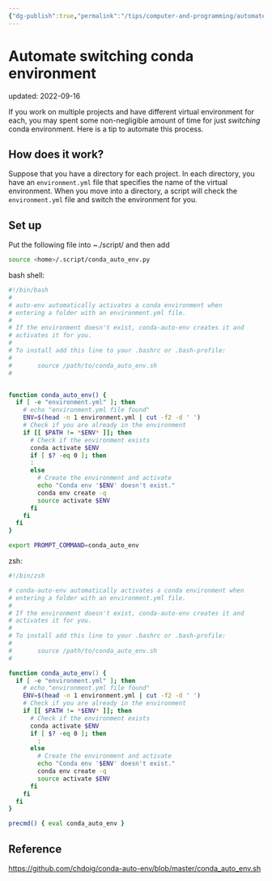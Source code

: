 ```yaml
---
{"dg-publish":true,"permalink":"/tips/computer-and-programming/automate-switching-conda-environment/","dgHomeLink":true,"dgPassFrontmatter":false}
---
```



# Automate switching conda environment
updated: 2022-09-16

If you work on multiple projects and have different virtual environment for each, you may spent some non-negligible amount of time for just *switching* conda environment. Here is a tip to automate this process. 

## How does it work?
Suppose that you have a directory for each project. In each directory, you have an `environment.yml` file that specifies the name of the virtual environment. When you move into a directory, a script will check the `environment.yml` file and switch the environment for you. 

## Set up
Put the following file into ~./script/ and then add
```bash
source <home>/.script/conda_auto_env.py
```

bash shell:
```bash
#!/bin/bash
#
# auto-env automatically activates a conda environment when
# entering a folder with an environment.yml file.
#
# If the environment doesn't exist, conda-auto-env creates it and
# activates it for you.
#
# To install add this line to your .bashrc or .bash-profile:
#
#       source /path/to/conda_auto_env.sh
#


function conda_auto_env() {
  if [ -e "environment.yml" ]; then
    # echo "environment.yml file found"
    ENV=$(head -n 1 environment.yml | cut -f2 -d ' ')
    # Check if you are already in the environment
    if [[ $PATH != *$ENV* ]]; then
      # Check if the environment exists
      conda activate $ENV
      if [ $? -eq 0 ]; then
      :
      else
        # Create the environment and activate
        echo "Conda env '$ENV' doesn't exist."
        conda env create -q
        source activate $ENV
      fi
    fi
  fi
}

export PROMPT_COMMAND=conda_auto_env
```

zsh:
```zsh
#!/bin/zsh

# conda-auto-env automatically activates a conda environment when
# entering a folder with an environment.yml file.
#
# If the environment doesn't exist, conda-auto-env creates it and
# activates it for you.
#
# To install add this line to your .bashrc or .bash-profile:
#
#       source /path/to/conda_auto_env.sh
#

function conda_auto_env() {
  if [ -e "environment.yml" ]; then
    # echo "environment.yml file found"
    ENV=$(head -n 1 environment.yml | cut -f2 -d ' ')
    # Check if you are already in the environment
    if [[ $PATH != *$ENV* ]]; then
      # Check if the environment exists
      conda activate $ENV
      if [ $? -eq 0 ]; then
        :
      else
        # Create the environment and activate
        echo "Conda env '$ENV' doesn't exist."
        conda env create -q
        source activate $ENV
      fi
    fi
  fi
}

precmd() { eval conda_auto_env }
```


## Reference
https://github.com/chdoig/conda-auto-env/blob/master/conda_auto_env.sh